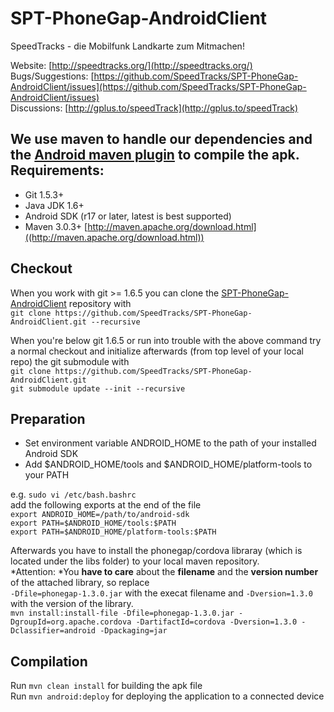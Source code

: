 SPT-PhoneGap-AndroidClient
===========

SpeedTracks - die Mobilfunk Landkarte zum Mitmachen!

Website: [http://speedtracks.org/](http://speedtracks.org/)  
Bugs/Suggestions: [https://github.com/SpeedTracks/SPT-PhoneGap-AndroidClient/issues](https://github.com/SpeedTracks/SPT-PhoneGap-AndroidClient/issues)  
Discussions: [http://gplus.to/speedTrack](http://gplus.to/speedTrack)

We use maven to handle our dependencies and the [Android maven plugin](http://code.google.com/p/maven-android-plugin/) to compile the apk.
Requirements:
-----------
* Git 1.5.3+
* Java JDK 1.6+
* Android SDK (r17 or later, latest is best supported)
* Maven 3.0.3+ [http://maven.apache.org/download.html]((http://maven.apache.org/download.html))
	
Checkout
-----------
When you work with git >= 1.6.5 you can clone the [SPT-PhoneGap-AndroidClient](https://github.com/SpeedTracks/SPT-PhoneGap-AndroidClient.git) repository with  
`git clone https://github.com/SpeedTracks/SPT-PhoneGap-AndroidClient.git --recursive`

When you're below git 1.6.5 or run into trouble with the above command try a normal checkout and initialize afterwards (from top level of your local repo) the git submodule with  
`git clone https://github.com/SpeedTracks/SPT-PhoneGap-AndroidClient.git`  
`git submodule update --init --recursive`

Preparation
-----------
* Set environment variable ANDROID_HOME to the path of your installed Android SDK
* Add $ANDROID_HOME/tools and $ANDROID_HOME/platform-tools to your PATH
	
e.g. `sudo vi /etc/bash.bashrc`  
add the following exports at the end of the file  
`export ANDROID_HOME=/path/to/android-sdk`  
`export PATH=$ANDROID_HOME/tools:$PATH`  
`export PATH=$ANDROID_HOME/platform-tools:$PATH`

Afterwards you have to install the phonegap/cordova libraray (which is located under the libs folder) to your local maven repository.  
*Attention: *You **have to care** about the **filename** and the **version number** of the attached library, so replace  
`-Dfile=phonegap-1.3.0.jar` with the execat filename and `-Dversion=1.3.0` with the version of the library.  
`mvn install:install-file -Dfile=phonegap-1.3.0.jar -DgroupId=org.apache.cordova -DartifactId=cordova -Dversion=1.3.0 -Dclassifier=android -Dpackaging=jar`

Compilation
-----------
Run `mvn clean install` for building the apk file  
Run `mvn android:deploy` for deploying the application to a connected device  